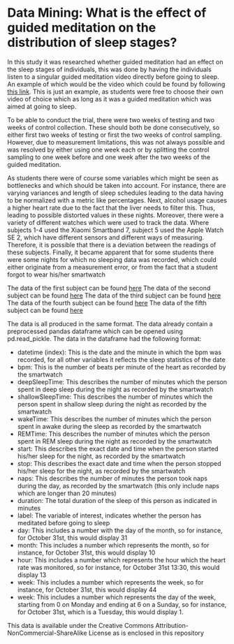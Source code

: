 # Data Mining: What is the effect of guided meditation on the distribution of sleep stages?

In this study it was researched whether guided meditation had an effect on the sleep stages of individuals, this was done by having the individuals listen to a singular guided meditation video directly before going to sleep. An example of which would be the video which could be found by following [this link](https://www.youtube.com/watch?v=ft-vhYwHzxw). This is just an example, as students were free to choose their own video of choice which as long as it was a guided meditation which was aimed at going to sleep. 

To be able to conduct the trial, there were two weeks of testing and two weeks of control collection. These should both be done consecutively, so either first two weeks of testing or first the two weeks of control sampling. However, due to measurement limitations, this was not always possible and was resolved by either using one week each or by splitting the control sampling to one week before and one week after the two weeks of the guided meditation.

As students there were of course some variables which might be seen as bottlenecks and which should be taken into account. For instance, there are varying variances and length of sleep schedules leading to the data having to be normalized with a metric like percentages. Next, alcohol usage causes a higher heart rate due to the fact that the liver needs to filter this. Thus, leading to possible distorted values in these nights. Moreover, there were a variety of different watches which were used to track the data. Where subjects 1-4 used the Xiaomi Smartband 7, subject 5 used the Apple Watch SE 2, which have different sensors and different ways of measuring. Therefore, it is possible that there is a deviation between the readings of these subjects. Finally, it became apparent that for some students there were some nights for which no sleeping data was recorded, which could either originate from a measurement error, or from the fact that a student forgot to wear his/her smartwatch

The data of the first subject can be found [here]()
The data of the second subject can be found [here]()
The data of the third subject can be found [here]()
The data of the fourth subject can be found [here]()
The data of the fifth subject can be found [here]()

The data is all produced in the same format. The data already contain a preprocessed pandas dataframe which can be opened using pd.read_pickle. The data in the dataframe had the following format:
* datetime (index): This is the date and the minute in which the bpm was recorded, for all other variables it reflects the sleep statistics of the date
* bpm: This is the number of beats per minute of the heart as recorded by the smartwatch
* deepSleepTime: This describes the number of minutes which the person spent in deep sleep during the night as recorded by the smartwatch
* shallowSleepTime: This describes the number of minutes which the person spent in shallow sleep during the night as recorded by the smartwatch
* wakeTime: This describes the number of minutes which the person spent in awake during the sleep as recorded by the smartwatch
* REMTime: This describes the number of minutes which the person spent in REM sleep during the night as recorded by the smartwatch
* start: This describes the exact date and time when the person started his/her sleep for the night, as recorded by the smartwatch
* stop: This describes the exact date and time when the person stopped his/her sleep for the night, as recorded by the smartwatch
* naps: This describes the number of minutes the person took naps during the day, as recorded by the smartwatch (this only include naps which are longer than 20 minutes)
* duration: The total duration of the sleep of this person as indicated in minutes
* label: The variable of interest, indicates whether the person has meditated before going to sleep
* day: This includes a number with the day of the month, so for instance, for October 31st, this would display 31
* month: This includes a number which represents the month, so for instance, for October 31st, this would display 10
* hour: This includes a number which represents the hour which the heart rate was monitored, so for instance, for October 31st 13:30, this would display 13
* week: This includes a number which represents the week, so for instance, for October 31st, this would display 44
* week: This includes a number which represents the day of the week, starting from 0 on Monday and ending at 6 on a Sunday, so for instance, for October 31st, which is a Tuesday, this would display 1.

This data is available under the Creative Commons Attribution-NonCommercial-ShareAlike License as is enclosed in this repository
